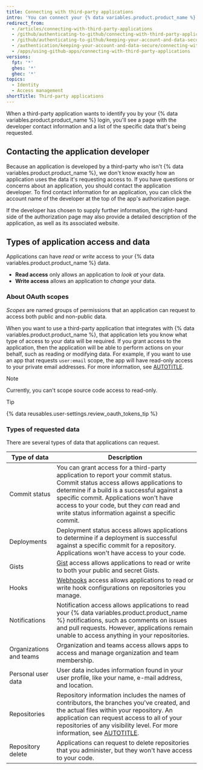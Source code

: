 ```yaml
---
title: Connecting with third-party applications
intro: 'You can connect your {% data variables.product.product_name %} identity to third-party applications using OAuth. When authorizing one of these applications, you should ensure you trust the application, review who it''s developed by, and review the kinds of information the application wants to access.'
redirect_from:
  - /articles/connecting-with-third-party-applications
  - /github/authenticating-to-github/connecting-with-third-party-applications
  - /github/authenticating-to-github/keeping-your-account-and-data-secure/connecting-with-third-party-applications
  - /authentication/keeping-your-account-and-data-secure/connecting-with-third-party-applications
  - /apps/using-github-apps/connecting-with-third-party-applications
versions:
  fpt: '*'
  ghes: '*'
  ghec: '*'
topics:
  - Identity
  - Access management
shortTitle: Third-party applications
---
```

When a third-party application wants to identify you by your {% data variables.product.product_name %} login, you'll see a page with the developer contact information and a list of the specific data that's being requested.

## Contacting the application developer

Because an application is developed by a third-party who isn't {% data variables.product.product_name %}, we don't know exactly how an application uses the data it's requesting access to. If you have questions or concerns about an application, you should contact the application developer. To find contact information for an application, you can click the account name of the developer at the top of the app's authorization page.

If the developer has chosen to supply further information, the right-hand side of the authorization page may also provide a detailed description of the application, as well as its associated website.

## Types of application access and data

Applications can have _read_ or _write_ access to your {% data variables.product.product_name %} data.

* **Read access** only allows an application to _look at_ your data.
* **Write access** allows an application to _change_ your data.

### About OAuth scopes

_Scopes_ are named groups of permissions that an application can request to access both public and non-public data.

When you want to use a third-party application that integrates with {% data variables.product.product_name %}, that application lets you know what type of access to your data will be required. If you grant access to the application, then the application will be able to perform actions on your behalf, such as reading or modifying data. For example, if you want to use an app that requests `user:email` scope, the app will have read-only access to your private email addresses. For more information, see [AUTOTITLE](/apps/oauth-apps/building-oauth-apps/scopes-for-oauth-apps).

> [!NOTE]
> Currently, you can't scope source code access to read-only.

> [!TIP]
> {% data reusables.user-settings.review_oauth_tokens_tip %}

### Types of requested data

There are several types of data that applications can request.

| Type of data | Description |
| --- | --- |
| Commit status | You can grant access for a third-party application to report your commit status. Commit status access allows applications to determine if a build is a successful against a specific commit. Applications won't have access to your code, but they <em>can</em> read and write status information against a specific commit. |
| Deployments | Deployment status access allows applications to determine if a deployment is successful against a specific commit for a repository. Applications won't have access to your code. |
| Gists | [Gist](https://gist.github.com) access allows applications to read or write to both your public and secret Gists. |
| Hooks | [Webhooks](/webhooks-and-events/webhooks/about-webhooks) access allows applications to read or write hook configurations on repositories you manage. |
| Notifications | Notification access allows applications to read your {% data variables.product.product_name %} notifications, such as comments on issues and pull requests. However, applications remain unable to access anything in your repositories. |
| Organizations and teams | Organization and teams access allows apps to access and manage organization and team membership. |
| Personal user data | User data includes information found in your user profile, like your name, e-mail address, and location. |
| Repositories | Repository information includes the names of contributors, the branches you've created, and the actual files within your repository. An application can request access to all of your repositories of any visibility level. For more information, see [AUTOTITLE](/repositories/creating-and-managing-repositories/about-repositories#about-repository-visibility). |
| Repository delete | Applications can request to delete repositories that you administer, but they won't have access to your code. |
